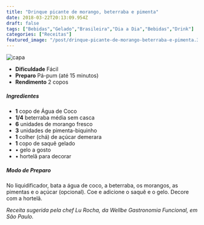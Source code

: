```yaml
---
title: "Drinque picante de morango, beterraba e pimenta"
date: 2018-03-22T20:13:09.954Z
draft: false
tags: ["Bebidas","Gelado","Brasileira","Dia a Dia","Bebidas","Drink"]
categories: ["Receitas"]
featured_image: "/post/drinque-picante-de-morango-beterraba-e-pimenta.3ba64335.jpg"
---
```


![capa](/post/drinque-picante-de-morango-beterraba-e-pimenta.3ba64335.jpg)

*   **Dificuldade** Fácil
*   **Preparo** Pá-pum (até 15 minutos)
*   **Rendimento** 2 copos

##### Ingredientes

*   **1** copo de Água de Coco
*   **1/4** beterraba média sem casca
*   **6** unidades de morango fresco
*   **3** unidades de pimenta-biquinho
*   **1** colher (chá) de açúcar demerara
*   **1** copo de saquê gelado
*   • gelo a gosto
*   • hortelã para decorar

##### Modo de Preparo

No liquidificador, bata a água de coco, a beterraba, os morangos, as pimentas e o açúcar (opcional). Coe e adicione o saquê e o gelo. Decore com a hortelã.

_Receita sugerida pela chef Lu Rocha, da Wellbe Gastronomia Funcional, em São Paulo._
